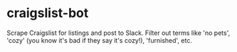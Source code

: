 # craigslist-bot

Scrape Craigslist for listings and post to Slack. Filter out terms like 'no pets', 'cozy' (you know it's bad if they say it's cozy!), 'furnished', etc.
